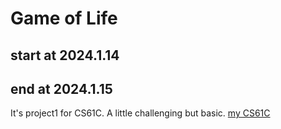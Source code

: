 # Game of Life
## start at 2024.1.14
## end at 2024.1.15
It's project1 for CS61C. A little challenging but basic.
[my CS61C](https://github.com/oneandonly11/CS61C)
